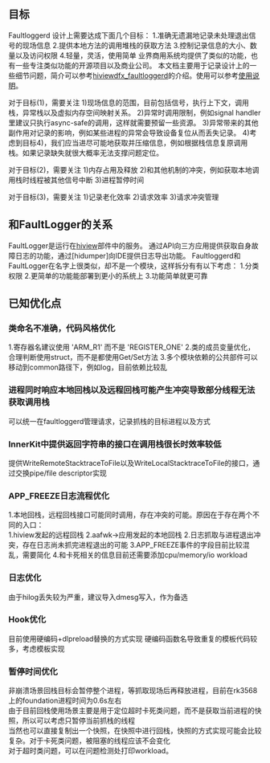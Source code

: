 ## 目标
Faultloggerd 设计上需要达成下面几个目标：
1.准确无遗漏地记录未处理退出信号的现场信息
2.提供本地方法的调用堆栈的获取方法
3.控制记录信息的大小、数量以及访问权限
4.轻量，灵活，使用简单
业界商用系统均提供了类似的功能，也有一些专注类似功能的开源项目以及商业公司。
本文档主要用于记录设计上的一些细节问题，简介可以参考[hiviewdfx\_faultloggerd](https://gitee.com/openharmony/hiviewdfx_faultloggerd/blob/master/README_zh.md)的介绍。使用可以参考[使用说明](https://gitee.com/openharmony/hiviewdfx_faultloggerd/blob/master/docs/usage.md)。

对于目标(1)，需要关注
1)现场信息的范围，目前包括信号，执行上下文，调用栈，异常栈以及虚拟内存空间映射关系。
2)异常时调用限制，例如signal handler里建议只执行async-safe的调用，这样就需要预留一些资源。
3)异常带来的其他副作用对记录的影响，例如某些进程的异常会导致设备复位从而丢失记录。
4)考虑到目标4)，我们应当进尽可能地获取并压缩信息，例如根据栈信息复原调用栈。如果记录缺失就很大概率无法支撑问题定位。

对于目标(2)，需要关注
1)内存占用及释放
2)和其他机制的冲突，例如获取本地调用栈时线程被其他信号中断
3)进程暂停时间

对于目标(3)，需要关注
1)记录老化效率
2)请求效率
3)请求冲突管理

## 和FaultLogger的关系
FaultLogger是运行在[hiview](https://gitee.com/openharmony/hiviewdfx_hiview/blob/master/README_zh.md)部件中的服务。
通过API向三方应用提供获取自身故障日志的功能，通过[hidumper]向IDE提供日志导出功能。
Faultloggerd和FaultLogger在名字上很类似，却不是一个模块，这样拆分有有以下考虑：
1.分类权限
2.更简单的功能能部署到更小的系统上
3.功能简单就更可靠

## 已知优化点
### 类命名不准确，代码风格优化
1.寄存器名建议使用 'ARM_R1' 而不是 'REGISTER_ONE'
2.类的成员变量优化，合理判断使用struct，而不是都使用Get/Set方法
3.多个模块依赖的公共部件可以移动到common路径下，例如log，目前依赖比较乱

### 进程同时响应本地回栈以及远程回栈可能产生冲突导致部分线程无法获取调用栈
可以统一在faultloggerd管理请求，记录抓栈的目标进程以及方式

### InnerKit中提供返回字符串的接口在调用栈很长时效率较低
提供WriteRemoteStacktraceToFile以及WriteLocalStacktraceToFile的接口，通过交换pipe/file descriptor实现

### APP_FREEZE日志流程优化
1.本地回栈，远程回栈接口可能同时调用，存在冲突的可能。原因在于存在两个不同的入口：\
1.hiview发起的远程回栈
2.aafwk->应用发起的本地回栈
2.日志抓取与进程退出冲突，存在日志尚未抓完进程退出的可能
3.APP_FREEZE事件的字段目前比较混乱，需要简化
4.和卡死相关的信息目前还需要添加cpu/memory/io workload

### 日志优化
由于hilog丢失较为严重，建议导入dmesg写入，作为备选

### Hook优化
目前使用硬编码+dlpreload替换的方式实现
硬编码函数名导致重复的模板代码较多，考虑模板实现

### 暂停时间优化
非崩溃场景回栈目标会暂停整个进程，等抓取现场后再释放进程，目前在rk3568上的foundation进程时间为0.6s左右 \
由于目前回栈使用场景主要是用于定位超时卡死类问题，而不是获取当前进程的快照，所以可以考虑只暂停当前抓栈的线程 \
当然也可以直接复制出一个快照，在快照中进行回栈，快照的方式实现可能会比较复杂。对于卡死类问题，被阻塞的线程应该不会变化 \
对于超时类问题，可以在问题检测处打印workload。